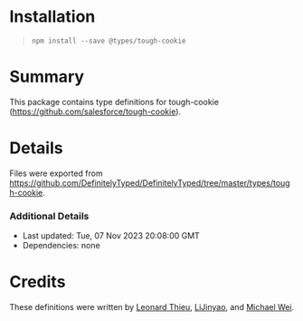 # Installation

> `npm install --save @types/tough-cookie`

# Summary

This package contains type definitions for
tough-cookie (https://github.com/salesforce/tough-cookie).

# Details

Files were exported
from https://github.com/DefinitelyTyped/DefinitelyTyped/tree/master/types/tough-cookie.

### Additional Details

* Last updated: Tue, 07 Nov 2023 20:08:00 GMT
* Dependencies: none

# Credits

These definitions were written
by [Leonard Thieu](https://github.com/leonard-thieu), [LiJinyao](https://github.com/LiJinyao),
and [Michael Wei](https://github.com/no2chem).
